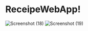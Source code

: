 # ReceipeWebApp!

![Screenshot (18)](https://user-images.githubusercontent.com/35447771/159200413-5c7556e2-9f30-4ab4-9073-62c867098b3b.png)
![Screenshot (19)](https://user-images.githubusercontent.com/35447771/159200451-066f8747-a16a-4f3d-9f48-6bf8ef003973.png)

